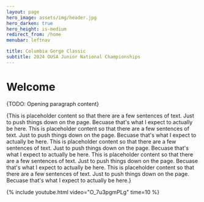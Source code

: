 ```yaml
---
layout: page
hero_image: assets/img/header.jpg
hero_darken: true
hero_height: is-medium
redirect_from: /home
menubar: leftnav

title: Columbia Gorge Classic
subtitle: 2024 OUSA Junior National Championships
---
```


# Welcome

{TODO: Opening paragraph content}

{This is placeholder content so that there are a few sentences of text. Just to push things down on the page. Becuase that's what I expect to actually be here. This is placeholder content so that there are a few sentences of text. Just to push things down on the page. Becuase that's what I expect to actually be here. This is placeholder content so that there are a few sentences of text. Just to push things down on the page. Becuase that's what I expect to actually be here. This is placeholder content so that there are a few sentences of text. Just to push things down on the page. Becuase that's what I expect to actually be here. This is placeholder content so that there are a few sentences of text. Just to push things down on the page. Becuase that's what I expect to actually be here.}

{% include youtube.html video="O_7u3pgmPLg" time=10 %}
